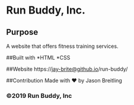 # Run Buddy, Inc.

## Purpose
A website that offers fitness training services.

##Built with
*HTML
*CSS

##Website
https://jay-brite@github.io/run-buddy/

##Contribution
Made with ❤️ by Jason Breitling

### ©️2019 Run Buddy, Inc 
